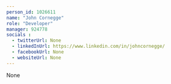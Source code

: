```yaml
---
person_id: 1026611
name: "John Cornegge"
role: "Developer"
manager: 924778
socials :
  - twitterUrl: None
  - linkedInUrl: https://www.linkedin.com/in/johncornegge/
  - facebookUrl: None
  - websiteUrl: None
---
```

None
